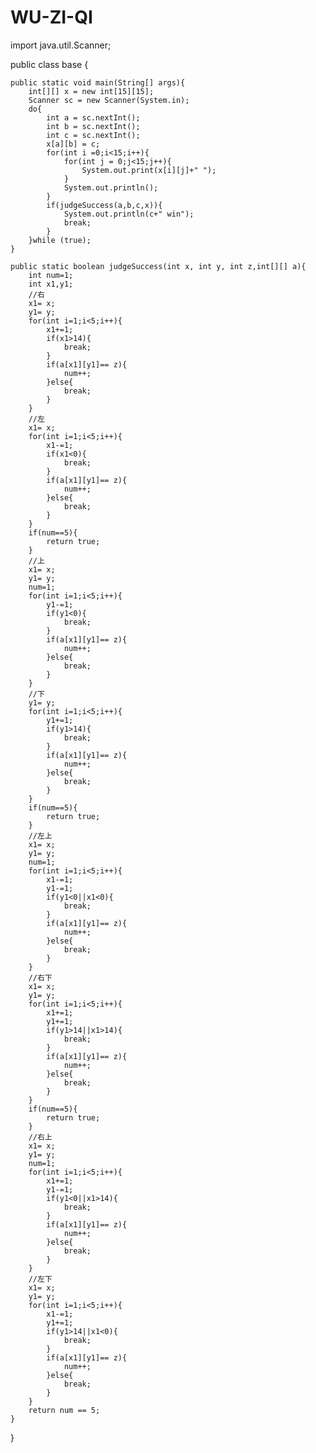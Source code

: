 # WU-ZI-QI
import java.util.Scanner;

public class base {

    public static void main(String[] args){
        int[][] x = new int[15][15];
        Scanner sc = new Scanner(System.in);
        do{
            int a = sc.nextInt();
            int b = sc.nextInt();
            int c = sc.nextInt();
            x[a][b] = c;
            for(int i =0;i<15;i++){
                for(int j = 0;j<15;j++){
                    System.out.print(x[i][j]+" ");
                }
                System.out.println();
            }
            if(judgeSuccess(a,b,c,x)){
                System.out.println(c+" win");
                break;
            }
        }while (true);
    }

    public static boolean judgeSuccess(int x, int y, int z,int[][] a){
        int num=1;
        int x1,y1;
        //右
        x1= x;
        y1= y;
        for(int i=1;i<5;i++){
            x1+=1;
            if(x1>14){
                break;
            }
            if(a[x1][y1]== z){
                num++;
            }else{
                break;
            }
        }
        //左
        x1= x;
        for(int i=1;i<5;i++){
            x1-=1;
            if(x1<0){
                break;
            }
            if(a[x1][y1]== z){
                num++;
            }else{
                break;
            }
        }
        if(num==5){
            return true;
        }
        //上
        x1= x;
        y1= y;
        num=1;
        for(int i=1;i<5;i++){
            y1-=1;
            if(y1<0){
                break;
            }
            if(a[x1][y1]== z){
                num++;
            }else{
                break;
            }
        }
        //下
        y1= y;
        for(int i=1;i<5;i++){
            y1+=1;
            if(y1>14){
                break;
            }
            if(a[x1][y1]== z){
                num++;
            }else{
                break;
            }
        }
        if(num==5){
            return true;
        }
        //左上
        x1= x;
        y1= y;
        num=1;
        for(int i=1;i<5;i++){
            x1-=1;
            y1-=1;
            if(y1<0||x1<0){
                break;
            }
            if(a[x1][y1]== z){
                num++;
            }else{
                break;
            }
        }
        //右下
        x1= x;
        y1= y;
        for(int i=1;i<5;i++){
            x1+=1;
            y1+=1;
            if(y1>14||x1>14){
                break;
            }
            if(a[x1][y1]== z){
                num++;
            }else{
                break;
            }
        }
        if(num==5){
            return true;
        }
        //右上
        x1= x;
        y1= y;
        num=1;
        for(int i=1;i<5;i++){
            x1+=1;
            y1-=1;
            if(y1<0||x1>14){
                break;
            }
            if(a[x1][y1]== z){
                num++;
            }else{
                break;
            }
        }
        //左下
        x1= x;
        y1= y;
        for(int i=1;i<5;i++){
            x1-=1;
            y1+=1;
            if(y1>14||x1<0){
                break;
            }
            if(a[x1][y1]== z){
                num++;
            }else{
                break;
            }
        }
        return num == 5;
    }
}
